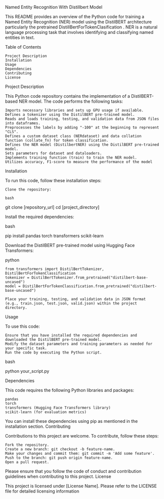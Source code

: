 Named Entity Recognition With Distillbert Model

This README provides an overview of the Python code for training a Named Entity Recognition (NER) model using the DistilBERT architecture particularly the pretrained DistillBertForTokenClasification . NER is a natural language processing task that involves identifying and classifying named entities in text.

Table of Contents

    Project Description
    Installation
    Usage
    Dependencies
    Contributing
    License

Project Description

This Python code repository contains the implementation of a DistilBERT-based NER model. The code performs the following tasks:

    Imports necessary libraries and sets up GPU usage if available.
    Defines a tokenizer using the DistilBERT pre-trained model.
    Reads and loads training, testing, and validation data from JSON files into dataframes.
    Preprocesses the labels by adding "-100" at the beginning to represent "CLS".
    Defines a custom dataset class (NERdataset) and data collation function (collate_fn) for token classification.
    Defines the NER model (DistilbertNER) using the DistilBERT pre-trained model.
    Sets parameters for dataset and dataloaders.
    Implements training function (train) to train the NER model.
    Utilizes accuracy, F1-score to measure the performance of the model

Installation

To run this code, follow these installation steps:

    Clone the repository:

    bash

git clone [repository_url]
cd [project_directory]

Install the required dependencies:

bash

pip install pandas torch transformers scikit-learn

Download the DistilBERT pre-trained model using Hugging Face Transformers:

python

    from transformers import DistilBertTokenizer, DistilBertForTokenClassification
    tokenizer = DistilBertTokenizer.from_pretrained("distilbert-base-uncased")
    model = DistilBertForTokenClassification.from_pretrained("distilbert-base-uncased")

    Place your training, testing, and validation data in JSON format (e.g., train.json, test.json, valid.json) within the project directory.

Usage

To use this code:

    Ensure that you have installed the required dependencies and downloaded the DistilBERT pre-trained model.
    Modify the dataset parameters and training parameters as needed for your specific task.
    Run the code by executing the Python script.

bash

python your_script.py

Dependencies

This code requires the following Python libraries and packages:

    pandas
    torch
    transformers (Hugging Face Transformers library)
    scikit-learn (for evaluation metrics)

You can install these dependencies using pip as mentioned in the installation section.
Contributing

Contributions to this project are welcome. To contribute, follow these steps:

    Fork the repository.
    Create a new branch: git checkout -b feature-name.
    Make your changes and commit them: git commit -m 'Add some feature'.
    Push to the branch: git push origin feature-name.
    Open a pull request.

Please ensure that you follow the code of conduct and contribution guidelines when contributing to this project.
License

This project is licensed under [License Name]. Please refer to the LICENSE file for detailed licensing information
